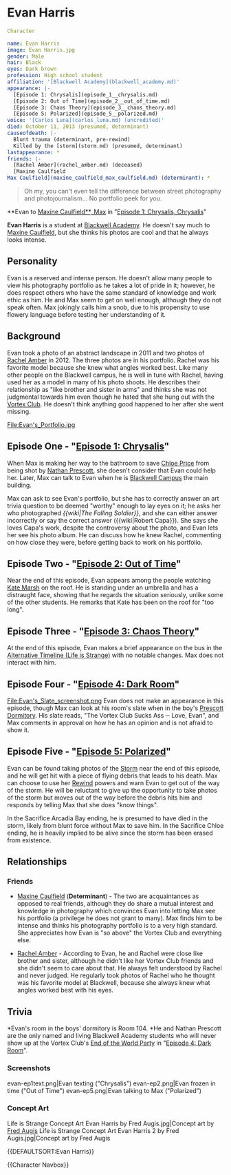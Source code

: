 #  Evan Harris 

```yaml
Character

name: Evan Harris
image: Evan Harris.jpg
gender: Male
hair: Black
eyes: Dark brown
profession: High school student
affiliation: '[Blackwell Academy](blackwell_academy.md)'
appearance: |-
  [Episode 1: Chrysalis](episode_1__chrysalis.md)
  [Episode 2: Out of Time](episode_2__out_of_time.md)
  [Episode 3: Chaos Theory](episode_3__chaos_theory.md)
  [Episode 5: Polarized](episode_5__polarized.md)
voice: '[Carlos Luna](carlos_luna.md) (uncredited)'
died: October 11, 2013 (presumed, determinant)
causeofdeath: |-
  Blunt trauma (determinant, pre-rewind)
  Killed by the [storm](storm.md) (presumed, determinant)
lastappearance: *
friends: |-
  [Rachel Amber](rachel_amber.md) (deceased)
  [Maxine Caulfield
Max Caulfield](maxine_caulfield_max_caulfield.md) (determinant): *
```

> Oh my, you can't even tell the difference between street photography and photojournalism... No portfolio peek for you.

**Evan to [Maxine Caulfield**, Max](maxine_caulfield____max.md) in "[Episode 1: Chrysalis, Chrysalis](episode_1__chrysalis__chrysalis.md)"

**Evan Harris** is a student at [Blackwell Academy](blackwell_academy.md). He doesn't say much to [Maxine Caulfield](max_caulfield.md), but she thinks his photos are cool and that he always looks intense.

##  Personality 
Evan is a reserved and intense person. He doesn't allow many people to view his photography portfolio as he takes a lot of pride in it; however, he does respect others who have the same standard of knowledge and work ethic as him. He and Max seem to get on well enough, although they do not speak often. Max jokingly calls him a snob, due to his propensity to use flowery language before testing her understanding of it.

##  Background 
Evan took a photo of an abstract landscape in 2011 and two photos of [Rachel Amber](rachel_amber.md) in 2012. The three photos are in his portfolio. Rachel was his favorite model because she knew what angles worked best. Like many other people on the Blackwell campus, he is well in tune with Rachel, having used her as a model in many of his photo shoots. He describes their relationship as "like brother and sister in arms" and thinks she was not judgmental towards him even though he hated that she hung out with the [Vortex Club](vortex_club.md). He doesn't think anything good happened to her after she went missing.

[File:Evan's_Portfolio.jpg](thumb.md)

##  Episode One - "[Episode 1: Chrysalis](chrysalis.md)" 
When Max is making her way to the bathroom to save [Chloe Price](chloe_price.md) from being shot by [Nathan Prescott](nathan_prescott.md), she doesn't consider that Evan could help her. Later, Max can talk to Evan when he is [Blackwell Campus](outside.md) the main building.

Max can ask to see Evan's portfolio, but she has to correctly answer an art trivia question to be deemed "worthy" enough to lay eyes on it; he asks her who photographed *{{wiki|The Falling Soldier}}*, and she can either answer incorrectly or say the correct answer ({{wiki|Robert Capa}}). She says she loves Capa's work, despite the controversy about the photo, and Evan lets her see his photo album. He can discuss how he knew Rachel, commenting on how close they were, before getting back to work on his portfolio.

##  Episode Two - "[Episode 2: Out of Time](out_of_time.md)" 
Near the end of this episode, Evan appears among the people watching [Kate Marsh](kate_marsh.md) on the roof. He is standing under an umbrella and has a distraught face, showing that he regards the situation seriously, unlike some of the other students. He remarks that Kate has been on the roof for "too long".

##  Episode Three - "[Episode 3: Chaos Theory](chaos_theory.md)" 
At the end of this episode, Evan makes a brief appearance on the bus in the [Alternative Timeline (Life is Strange)](alternative_timeline.md) with no notable changes. Max does not interact with him.

##  Episode Four - "[Episode 4: Dark Room](dark_room.md)" 
[File:Evan's_Slate_screenshot.png](thumb.md)
Evan does not make an appearance in this episode, though Max can look at his room's slate when in the boy's [Prescott Dormitory](dormitory.md). His slate reads, "The Vortex Club Sucks Ass ─ Love, Evan", and Max comments in approval on how he has an opinion and is not afraid to show it.

##  Episode Five - "[Episode 5: Polarized](polarized.md)" 
Evan can be found taking photos of the [Storm](storm.md) near the end of this episode, and he will get hit with a piece of flying debris that leads to his death. Max can choose to use her [Rewind](rewind.md) powers and warn Evan to get out of the way of the storm. He will be reluctant to give up the opportunity to take photos of the storm but moves out of the way before the debris hits him and responds by telling Max that she does "know things".

In the Sacrifice Arcadia Bay ending, he is presumed to have died in the storm, likely from blunt force without Max to save him. In the Sacrifice Chloe ending, he is heavily implied to be alive since the storm has been erased from existence.

## Relationships
###  Friends 
* [Maxine Caulfield](max_caulfield.md) (**Determinant**) - The two are acquaintances as opposed to real friends, although they do share a mutual interest and knowledge in photography which convinces Evan into letting Max see his portfolio (a privilege he does not grant to many). Max finds him to be intense and thinks his photography portfolio is to a very high standard. She appreciates how Evan is "so above" the Vortex Club and everything else.

* [Rachel Amber](rachel_amber.md) - According to Evan, he and Rachel were close like brother and sister, although he didn't like her Vortex Club friends and she didn't seem to care about that. He always felt understood by Rachel and never judged. He regularly took photos of Rachel who he thought was his favorite model at Blackwell, because she always knew what angles worked best with his eyes.

## Trivia
*Evan's room in the boys' dormitory is Room 104.
*He and Nathan Prescott are the only named and living Blackwell Academy students who will never show up at the Vortex Club's [End of the World Party](end_of_the_world_party.md) in "[Episode 4: Dark Room](dark_room.md)".

###  Screenshots 

evan-ep1text.png|Evan texting ("Chrysalis")
evan-ep2.png|Evan frozen in time ("Out of Time")
evan-ep5.png|Evan talking to Max ("Polarized")

###  Concept Art 

Life is Strange Concept Art Evan Harris by Fred Augis.jpg|Concept art by [Fred Augis](fred_augis.md)
Life is Strange Concept Art Evan Harris 2 by Fred Augis.jpg|Concept art by Fred Augis

{{DEFAULTSORT:Evan Harris}}

{{Character Navbox}}

